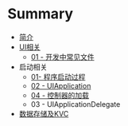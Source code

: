 # Summary

* [简介](README.md)
* [UI相关](chapter1.md)
   * [01 - 开发中常见文件](1.md)
* 启动相关
   * [01- 程序启动过程](f.md)
   * [02 - UIApplication](02_-.md)
   * [04 - 控制器的加载](04_-_kong_zhi_qi_de_jia_zai.md)
   * 03 - UIApplicationDelegate
* [数据存储及KVC](shu_ju_cun_chu_ji_kevc.md)


